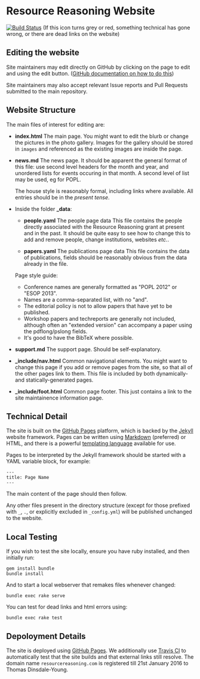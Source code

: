 Resource Reasoning Website
==========================

[![Build Status](https://travis-ci.org/resource-reasoning/resourcereasoning.com.svg)](https://travis-ci.org/resource-reasoning/resourcereasoning.com) (If this icon turns grey or red, something technical has gone wrong, or there are dead links on the website)

Editing the website
-------------------
Site maintainers may edit directly on GitHub by clicking on the page to edit and using the edit button. ([GitHub documentation on how to do this](https://help.github.com/articles/editing-files-in-your-repository/))

Site maintainers may also accept relevant Issue reports and Pull Requests submitted to the main repository.

Website Structure
-----------------
The main files of interest for editing are:
  * **index.html** The main page.
    You might want to edit the blurb or change the pictures in the photo gallery.
    Images for the gallery should be stored in `images` and referenced as the existing images are inside the page.

  * **news.md** The news page.
    It should be apparent the general format of this file: use second level headers for the month and year, and
    unordered lists for events occuring in that month. A second level of list may be used, eg for POPL.

    The house style is reasonably formal, including links where available.
    All entries should be in the _present tense_.

  * Inside the folder **_data**:
    * **people.yaml** The people page data
      This file contains the people directly associated with the Resource Reasoning grant at present and in the past.
      It should be quite easy to see how to change this to add and remove people, change institutions, websites _etc._.

    * **papers.yaml** The publications page data
      This file contains the data of publications, fields should be reasonably obvious from the data already in the file.

     Page style guide:
     * Conference names are generally formatted as "POPL 2012" or "ESOP 2013".
     * Names are a comma-separated list, with no "and".
     * The editorial policy is not to allow papers that have yet to be published.
     * Workshop papers and techreports are generally not included, although often an "extended version" can accompany a
         paper using the pdflong/pslong fields.
     * It's good to have the BibTeX where possible.

  * **support.md** The support page.
    Should be self-explanatory.
  * **_include/nav.html** Common navigational elements.
    You might want to change this page if you add or remove pages from the site, so that all of the other pages link to them.
    This file is included by both dynamically- and statically-generated pages.
  * **_include/foot.html** Common page footer.
    This just contains a link to the site maintainence information page.


Technical Detail
----------------
The site is built on the [GitHub Pages](https://help.github.com/categories/github-pages-basics/) platform, which is
backed by the [Jekyll](http://jekyllrb.com/) website framework. Pages can be written using
[Markdown](http://daringfireball.net/projects/markdown/) (preferred) or HTML, and there
is a powerful [templating language](http://jekyllrb.com/docs/templates/) available for use.

Pages to be interpreted by the Jekyll framework should be started with a YAML variable block, for example:
```
---
title: Page Name
---
```
The main content of the page should then follow.

Any other files present in the directory structure (except for those prefixed with `_`, `.`, or explicitly excluded in
`_config.yml`) will be published unchanged to the website.

Local Testing
-------------
If you wish to test the site locally, ensure you have ruby installed, and then initially run:
```
gem install bundle
bundle install
```

And to start a local webserver that remakes files whenever changed:
```
bundle exec rake serve
```

You can test for dead links and html errors using:
```
bundle exec rake test
```

Depoloyment Details
-------------------
The site is deployed using [GitHub Pages](https://help.github.com/categories/github-pages-basics/). We additionally use
[Travis CI](https://travis-ci.org/resource-reasoning/resourcereasoning.com) to automatically test that the site builds
and that external links still resolve.
The domain name `resourcereasoning.com` is registered till 21st January 2016 to Thomas Dinsdale-Young.
